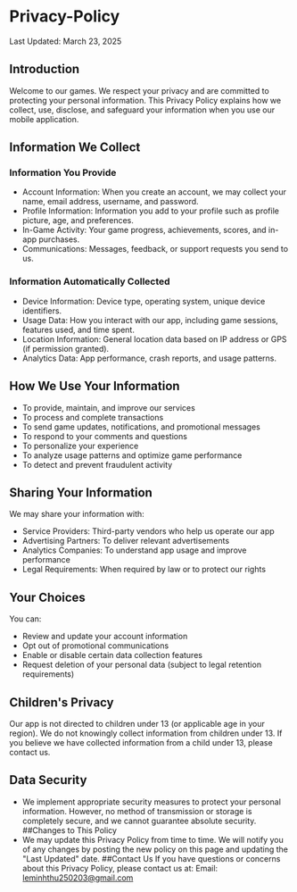 # Privacy-Policy
Last Updated: March 23, 2025

## Introduction
Welcome to our games. We respect your privacy and are committed to protecting your personal information. This Privacy Policy explains how we collect, use, disclose, and safeguard your information when you use our mobile application.

## Information We Collect
### Information You Provide

- Account Information: When you create an account, we may collect your name, email address, username, and password.
- Profile Information: Information you add to your profile such as profile picture, age, and preferences.
- In-Game Activity: Your game progress, achievements, scores, and in-app purchases.
- Communications: Messages, feedback, or support requests you send to us.

### Information Automatically Collected

- Device Information: Device type, operating system, unique device identifiers.
- Usage Data: How you interact with our app, including game sessions, features used, and time spent.
- Location Information: General location data based on IP address or GPS (if permission granted).
- Analytics Data: App performance, crash reports, and usage patterns.

## How We Use Your Information

- To provide, maintain, and improve our services
- To process and complete transactions
- To send game updates, notifications, and promotional messages
- To respond to your comments and questions
- To personalize your experience
- To analyze usage patterns and optimize game performance
- To detect and prevent fraudulent activity

## Sharing Your Information
We may share your information with:

- Service Providers: Third-party vendors who help us operate our app
- Advertising Partners: To deliver relevant advertisements
- Analytics Companies: To understand app usage and improve performance
- Legal Requirements: When required by law or to protect our rights

## Your Choices
You can:

- Review and update your account information
- Opt out of promotional communications
- Enable or disable certain data collection features
- Request deletion of your personal data (subject to legal retention requirements)

## Children's Privacy
Our app is not directed to children under 13 (or applicable age in your region). We do not knowingly collect information from children under 13. If you believe we have collected information from a child under 13, please contact us.
## Data Security
- We implement appropriate security measures to protect your personal information. However, no method of transmission or storage is completely secure, and we cannot guarantee absolute security.
##Changes to This Policy
- We may update this Privacy Policy from time to time. We will notify you of any changes by posting the new policy on this page and updating the "Last Updated" date.
##Contact Us
If you have questions or concerns about this Privacy Policy, please contact us at:
Email: leminhthu250203@gmail.com
